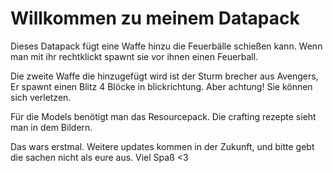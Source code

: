 <h1>Willkommen zu meinem Datapack</h1>

Dieses Datapack fügt eine Waffe hinzu die Feuerbälle schießen kann.
Wenn man mit ihr rechtklickt spawnt sie vor ihnen einen Feuerball.

Die zweite Waffe die hinzugefügt wird ist der Sturm brecher aus Avengers, Er spawnt einen Blitz 4 Blöcke in blickrichtung.
Aber achtung! Sie können sich verletzen.

Für die Models benötigt man das Resourcepack.
Die crafting rezepte sieht man in dem Bildern.

Das wars erstmal. Weitere updates kommen in der Zukunft, und bitte gebt die sachen nicht als eure aus.
Viel Spaß <3

